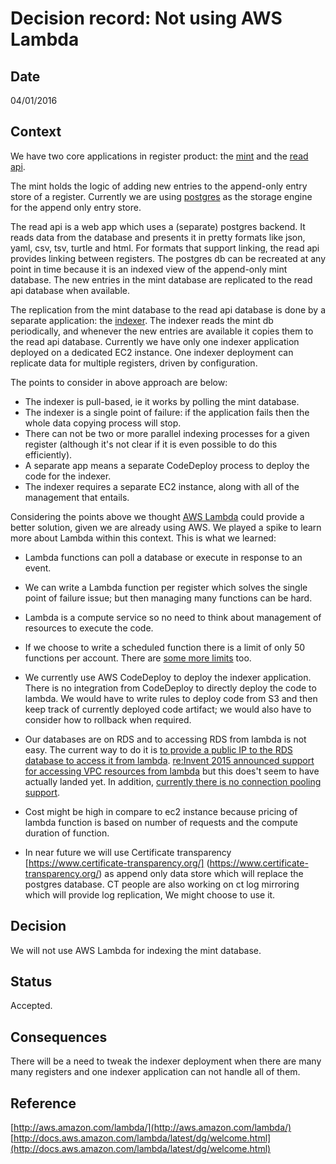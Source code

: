 # Decision record: Not using AWS Lambda #

## Date ##

04/01/2016

## Context ##

We have two core applications in register product: the [mint][] and the [read api][].

The mint holds the logic of adding new entries to the append-only
entry store of a register.  Currently we are using [postgres][] as the
storage engine for the append only entry store.

The read api is a web app which uses a (separate) postgres backend.
It reads data from the database and presents it in pretty formats like
json, yaml, csv, tsv, turtle and html.  For formats that support
linking, the read api provides linking between registers.  The
postgres db can be recreated at any point in time because it is an
indexed view of the append-only mint database.  The new entries in the
mint database are replicated to the read api database when available.
           
The replication from the mint database to the read api database is
done by a separate application: the [indexer][].  The indexer reads
the mint db periodically, and whenever the new entries are available
it copies them to the read api database.  Currently we have only one
indexer application deployed on a dedicated EC2 instance.  One indexer
deployment can replicate data for multiple registers, driven by
configuration.

The points to consider in above approach are below:

   - The indexer is pull-based, ie it works by polling the mint database.
   - The indexer is a single point of failure: if the application
     fails then the whole data copying process will stop.
   - There can not be two or more parallel indexing processes for a
     given register (although it's not clear if it is even possible to
     do this efficiently).
   - A separate app means a separate CodeDeploy process to deploy the
     code for the indexer.
   - The indexer requires a separate EC2 instance, along with all of
     the management that entails.

Considering the points above we thought [AWS Lambda][] could provide a
better solution, given we are already using AWS. We played a spike to
learn more about Lambda within this context. This is what we learned:
   
   - Lambda functions can poll a database or execute in response to an event.
   - We can write a Lambda function per register which solves the
        single point of failure issue; but then managing many
        functions can be hard.
   - Lambda is a compute service so no need to think about management
     of resources to execute the code.
   - If we choose to write a scheduled function there is a limit of
        only 50 functions per account.  There are
        [some more limits](http://docs.aws.amazon.com/lambda/latest/dg/limits.html)
        too.
   - We currently use AWS CodeDeploy to deploy the indexer
        application. There is no integration from CodeDeploy to
        directly deploy the code to lambda.  We would have to write
        rules to deploy code from S3 and then keep track of currently
        deployed code artifact; we would also have to consider how to
        rollback when required.

   - Our databases are on RDS and to accessing RDS from lambda is not
       easy.  The current way to do it is
       [to provide a public IP to the RDS database to access it from lambda](https://forums.aws.amazon.com/thread.jspa?threadID=166946).
       [re:Invent 2015 announced support for accessing VPC resources from lambda](https://aws.amazon.com/blogs/aws/aws-lambda-update-python-vpc-increased-function-duration-scheduling-and-more/)
       but this does't seem to have actually landed yet.  In addition,
       [currently there is no connection pooling support](https://forums.aws.amazon.com/thread.jspa?threadID=216000).

   - Cost might be high in compare to ec2 instance because pricing of
        lambda function is based on number of requests and the compute
        duration of function.
   - In near future we will use Certificate transparency
        [https://www.certificate-transparency.org/]
        (https://www.certificate-transparency.org/) as append only
        data store which will replace the postgres database. CT people
        are also working on ct log mirroring which will provide log
        replication, We might choose to use it.

## Decision ##

We will not use AWS Lambda for indexing the mint database.

## Status ##

Accepted.

## Consequences ##

There will be a need to tweak the indexer deployment when there are
many many registers and one indexer application can not handle all of
them.

## Reference ##

[http://aws.amazon.com/lambda/](http://aws.amazon.com/lambda/)
[http://docs.aws.amazon.com/lambda/latest/dg/welcome.html](http://docs.aws.amazon.com/lambda/latest/dg/welcome.html)

[AWS Lambda]: http://docs.aws.amazon.com/lambda/latest/dg/welcome.html
[indexer]: https://github.com/openregister/indexer
[mint]: https://github.com/openregister/mint
[postgres]: http://www.postgresql.org/
[read api]: https://github.com/openregister/presentation

